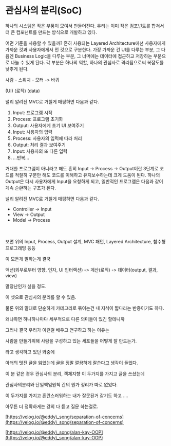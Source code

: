 # 관심사의 분리(SoC)

하나의 시스템은 작은 부품이 모여서 만들어진다. 우리는 이미 작은 컴포넌트를 합쳐서 더 큰 컴포넌트를 만드는 방식으로 개발하고 있다.



어떤 기준을 사용할 수 있을까? 흔히 사용되는 Layered Architecture에선 사용자에게 가까운 것과 사용자에게서 먼 것으로 구분한다. 가장 가까운 건 UI를 다루는 부분, 그 다음엔 Business Logic을 다루는 부분, 그 너머에는 데이터에 접근하고 저장하는 부분으로 나눌 수 있게 된다. 각 부분은 하나의 역할, 하나의 관심사로 격리됨으로써 복잡도를 낮추게 된다.



사람 - 스위치 - 모터 -> 바퀴

&#x20;            (UI)     (로직)   (data)



널리 알려진 MVC로 거칠게 매핑하면 다음과 같다.

1. Input: 프로그램 시작
2. Process: 프로그램 초기화
3. Output: 사용자에게 초기 UI 보여주기
4. Input: 사용자의 입력
5. Process: 사용자의 입력에 따라 처리
6. Output: 처리 결과 보여주기
7. Input: 사용자의 또 다른 입력
8. …반복…

거대한 프로그램이 아니라고 해도 흔히 Input → Process → Output이란 3단계로 코드를 적절히 구분만 해도 코드를 이해하고 유지보수하는데 크게 도움이 된다. 하나의 Output은 다시 사용자에게 Input을 요청하게 되고, 일반적인 프로그램은 다음과 같이 계속 순환하는 구조가 된다.



널리 알려진 MVC로 거칠게 매핑하면 다음과 같다.

* Controller → Input
* View → Output
* Model → Process

\
\
보면 위의 Input, Process, Output 설계, MVC 패턴,  Layered Architecture, 함수형 프로그래밍 등등

이 모든게 말하는게 결국&#x20;

액션(외부로부터 영향, 인자, UI 인터랙션) -> 계산(로직) -> 데이터(output, 결과, view)

말장난인가 싶을 정도.



이 셋으로 관심사의 분리를 할 수 있음.



물론 위의 말대로 단순하게 카테고리로 묶이는건 내 지식이 짧다라는 반증이기도 하다.

왜냐하면 하나하나마다 세부적으로 다른 의미들이 있긴 할테니까&#x20;



그러나 결국 우리가 이런걸 배우고 연구하고 하는 이유는&#x20;

사람을 만들기위해 사람을 구성하고 있는 세포들을 어떻게 잘 만드는가.



라고 생각하고 있던 와중에

아래의 멋진 글을 읽었는데 글을 정말 깔끔하게 잘쓴다고 생각이 들었다.



이 분 같은 경우 관심사의 분리, 객체지향 이 두가지를 가지고 글을 쓰셨는데

관심사의분리와 단일책임원칙 간의 뭔가 정리가 따로 없었다.

이 두가지를 가지고 혼란스러워하는 내가 잘못된거 같기도 하고 ....

아무튼 더 정확하게는 강의 다 듣고 질문 하는걸로.



[https://velog.io/@eddy\_song/separation-of-concerns](https://velog.io/@eddy\_song/separation-of-concerns)

[https://velog.io/@eddy\_song/alan-kay-OOP](https://velog.io/@eddy\_song/alan-kay-OOP)







